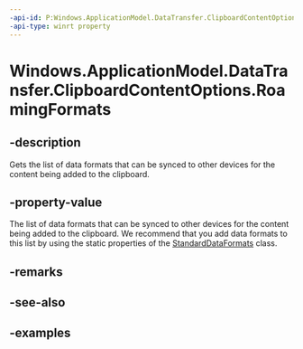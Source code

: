 ```yaml
---
-api-id: P:Windows.ApplicationModel.DataTransfer.ClipboardContentOptions.RoamingFormats
-api-type: winrt property
---
```


<!-- Property syntax.
public IVector<string> RoamingFormats { get; }
-->

# Windows.ApplicationModel.DataTransfer.ClipboardContentOptions.RoamingFormats

## -description
Gets the list of data formats that can be synced to other devices for the content being added to the clipboard.

## -property-value
The list of data formats that can be synced to other devices for the content being added to the clipboard. We recommend that you add data formats to this list by using the static properties of the [StandardDataFormats](standarddataformats.md) class.

## -remarks

## -see-also

## -examples
